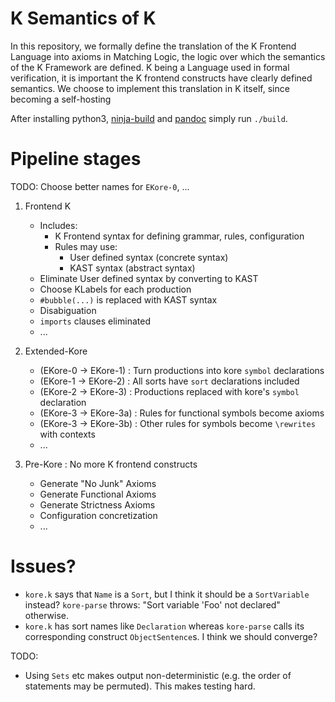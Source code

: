 K Semantics of K
================

In this repository, we formally define the translation of the K Frontend
Language into axioms in Matching Logic, the logic over which the semantics of
the K Framework are defined. K being a Language used in formal verification, it
is important the K frontend constructs have clearly defined semantics. We choose
to implement this translation in K itself, since becoming a self-hosting

After installing python3, [ninja-build] and [pandoc] simply run `./build`.

[pandoc]:      https://pandoc.org
[ninja-build]: https://ninja-build.org

Pipeline stages
===============

TODO: Choose better names for `EKore-0`, ...

1.  Frontend K

    -   Includes:
        -   K Frontend syntax for defining grammar, rules, configuration
        -   Rules may use:
            -   User defined syntax (concrete syntax)
            -   KAST syntax (abstract syntax)
    -   Eliminate User defined syntax by converting to KAST
    -   Choose KLabels for each production
    -   `#bubble(...)` is replaced with KAST syntax
    -   Disabiguation
    -   `imports` clauses eliminated
    -   ...

2.  Extended-Kore 

    *   (EKore-0 -> EKore-1)  : Turn productions into kore `symbol` declarations
    *   (EKore-1 -> EKore-2)  : All sorts have `sort` declarations included
    *   (EKore-2 -> EKore-3)  : Productions replaced with kore's `symbol` declaration
    *   (EKore-3 -> EKore-3a) : Rules for functional symbols become axioms
    *   (EKore-3 -> EKore-3b) : Other rules for symbols become `\rewrites` with contexts
    *   ...

3.  Pre-Kore : No more K frontend constructs
    -   Generate "No Junk" Axioms
    -   Generate Functional Axioms
    -   Generate Strictness Axioms
    -   Configuration concretization
    -   ...

Issues?
=======

-   `kore.k` says that `Name` is a `Sort`, but I think it should be a
    `SortVariable` instead? `kore-parse` throws: "Sort variable 'Foo' not
    declared" otherwise.
-   `kore.k` has sort names like `Declaration` whereas `kore-parse` calls its
    corresponding construct `ObjectSentence`s. I think we should converge?

TODO:

-   Using `Sets` etc makes output non-deterministic (e.g. the order of
    statements may be permuted). This makes testing hard.
    

